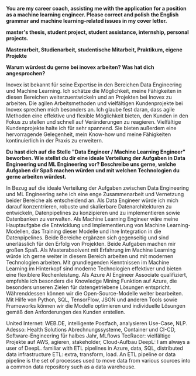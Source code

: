 **You are my career coach, assisting me with the application for a position as a machine learning engineer. Please correct and polish the English grammar and machine learning-related issues in my cover letter.**

**master's thesis, student project, student assistance, internship, personal projects.**

**Masterarbeit, Studienarbeit, studentische Mitarbeit, Praktikum, eigene Projekte**

**Warum würdest du gerne bei inovex arbeiten? Was hat dich angesprochen?**

Inovex ist bekannt für seine Expertise in den Bereichen Data Engineering und Machine Learning. Ich schätze die Möglichkeit, meine Fähigkeiten in diesen Bereichen weiterzuentwickeln und an Projekten bei Inovex zu arbeiten. 
Die agilen Arbeitsmethoden und vielfältigen Kundenprojekte bei Inovex sprechen mich besonders an. Ich glaube fest daran, dass agile Methoden eine effektive und flexible Möglichkeit bieten, den Kunden in den Fokus zu stellen und schnell auf Veränderungen zu reagieren. Vielfältige Kundenprojekte halte ich für sehr spannend. Sie bieten außerdem eine hervorragende Gelegenheit, mein Know-how und meine Fähigkeiten kontinuierlich in der Praxis zu erweitern.

**Du hast dich auf die Stelle "Data Engineer / Machine Learning Engineer" beworben. Wie stellst du dir eine ideale Verteilung der Aufgaben in Data Engineering und ML Engineering vor? Beschreibe uns gerne, welche Aufgaben dir Spaß machen würden und mit welchen Technologien du gerne arbeiten würdest.**

In Bezug auf die ideale Verteilung der Aufgaben zwischen Data Engineering und ML Engineering sehe ich eine enge Zusammenarbeit und Vernetzung beider Bereiche als entscheidend an. Als Data Engineer würde ich mich darauf konzentrieren, robuste und skalierbare Datenarchitekturen zu entwickeln, Datenpipelines zu konzipieren und zu implementieren sowie Datenbanken zu verwalten. Als Machine Learning Engineer wäre meine Hauptaufgabe die Entwicklung und Implementierung von Machine Learning-Modellen, das Training dieser Modelle und ihre Integration in die Datenpipelines. Beide Bereiche ergänzen sich gegenseitig und sind unerlässlich für den Erfolg von Projekten. 
Beide Aufgaben machen mir großen Spaß. Als Masterabsolvent mit Erfahrung im Machine Learning würde ich gerne weiter in diesem Bereich arbeiten und mit modernen Technologien arbeiten. Mit grundlegenden Kenntnissen im Machine Learning im Hinterkopf sind moderne Technologien effektiver und bieten eine flexiblere Rechenleistung. Als Azure AI Engineer Associate qualifiziert, empfehle ich besonders die Knowledge Mining Funktion auf Azure, die besonders unseren Zielen für datengetriebene Lösungen entspricht. Währenddessen können wir die Open-Source-Modelle weiter bearbeiten. Mit Hilfe von Python, SQL, TensorFlow, JSON und anderen Tools sowie Frameworks können wir die Modelle optimieren und individuelle Lösungen gemäß den Anforderungen des Kunden erstellen.

United Internet: WEB.DE, intelligente Postfach, analysieren Use-Case, NLP.
Adesso: Health Solutions Abrechnungssysteme, Container und CI-CD, Software-Engineering für halbes Jahr, MLflows
TecRacer: vielfältige Projekte auf AWS, agieren, stakeholder, Cloud-Aufbau
DeepL: I am always a user of DeepL. familiar with ETL pipelines in Azure, data, SQL, distributed data infrastructure
ETL: extra, transform, load. An ETL pipeline or data pipeline is the set of processes used to move data from various sources into a common data repository such as a data warehouse.
